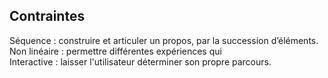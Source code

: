 ## Contraintes 
Séquence : construire et articuler un propos, par la succession d’éléments.  
Non linéaire : permettre différentes expériences qui  
Interactive : laisser l'utilisateur déterminer son propre parcours.
